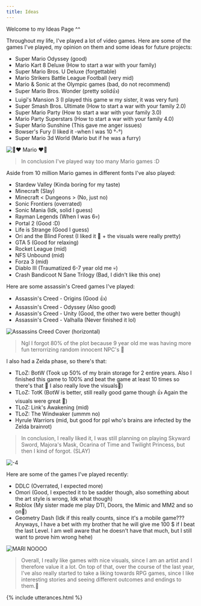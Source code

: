 ```yaml
---
title: Ideas
---
```

Welcome to my Ideas Page ^^

Throughout my life, I've played a lot of video games. Here are some of the games I've played, my opinion on them and some ideas for future projects:

- Super Mario Odyssey (good)
- Mario Kart 8 Deluxe (How to start a war with your family)
- Super Mario Bros. U Deluxe (forgettable)
- Mario Strikers Battle League Football (very mid)
- Mario & Sonic at the Olympic games (bad, do not recommend)
- Super Mario Bros. Wonder (pretty solid👍)
- Luigi's Mansion 3 (I played this game w my sister, it was very fun)
- Super Smash Bros. Ultimate (How to start a war with your family 2.0)
- Super Mario Party (How to start a war with your family 3.0)
- Mario Party Superstars (How to start a war with your family 4.0)
- Super Mario Sunshine (This gave me anger issues)
- Bowser's Fury (I liked it -when I was 10 °-°)
- Super Mario 3d World (Mario but if he was a furry)

![🍄❤️ Mario ❤️🍄](https://github.com/user-attachments/assets/b6adecfd-a16b-4f6f-84d5-28b500ea0c49)

> In conclusion I've played way too many Mario games :D

Aside from 10 million Mario games in different fonts I've also played:

- Stardew Valley (Kinda boring for my taste)
- Minecraft (Slay)
- Minecraft < Dungeons > (No, just no)
- Sonic Frontiers (overrated)
- Sonic Mania (Idk, solid I guess)
- Rayman Legends (When I was 6💀)
- Portal 2 (Good :D)
- Life is Strange (Good I guess)
- Ori and the Blind Forest (I liked it 🥰 + the visuals were really pretty)
- GTA 5 (Good for relaxing)
- Rocket League (mid)
- NFS Unbound (mid)
- Forza 3 (mid)
- Diablo III (Traumatized 6-7 year old me 💀)
- Crash Bandicoot N Sane Trilogy (Bad, I didn't like this one)

Here are some assassin's Creed games I've played:

- Assassin's Creed - Origins (Good 👍)
- Assassin's Creed - Odyssey (Also good)
- Assassin's Creed - Unity (Good, the other two were better though)
- Assassin's Creed - Valhalla (Never finished it lol)

![Assassins Creed Cover (horizontal)](https://github.com/user-attachments/assets/964f4439-5e62-4a6b-90e0-31d22914ca4a)

>Ngl I forgot 80% of the plot because 9 year old me was having more fun terrorrizing random innocent NPC's 🥲

I also had a Zelda phase, so there's that:
- TLoZ: BotW (Took up 50% of my brain storage for 2 entire years. Also I finished this game to 100% and beat the game at least 10 times so there's that 🥲 I also really love the visuals🥰)
- TLoZ: TotK (BotW is better, still really good game though 👍 Again the visuals were great 🥰)
- TLoZ: Link's Awakening (mid)
- TLoZ: The Windwaker (ummm no)
- Hyrule Warriors (mid, but good for ppl who's brains are infected by the Zelda brainrot)

> In conclusion, I really liked it, I was still planning on playing Skyward Sword, Majora's Mask, Ocarina of Time and Twilight Princess, but then I kind of forgot. (SLAY)

![ -4](https://github.com/user-attachments/assets/c4c83634-754f-47a0-84a3-0f2ebda3de66)

Here are some of the games I've played recently:
- DDLC (Overrated, I expected more)
- Omori (Good, I expected it to be sadder though, also something about the art style is wrong, Idk what though)
- Roblox (My sister made me play DTI, Doors, the Mimic and MM2 and so on👹)
- Geometry Dash (Idk if this really counts, since it's a mobile game??? Anyways, I have a bet with my brother that he will give me 100 $ if I beat the last Level. I am well aware that he doesn't have that much, but I still want to prove him wrong hehe)

![MARI NOOOO](https://github.com/user-attachments/assets/d51a95ca-93d2-4f29-82c6-ac0fe89b8788)

>Overall, I really like games with nice visuals, since I am an artist and I therefore value it a lot. On top of that, over the course of the last year, I've also really started to take a liking towards RPG games, since I like interesting stories and seeing different outcomes and endings to them.🥰

{% include utterances.html %}